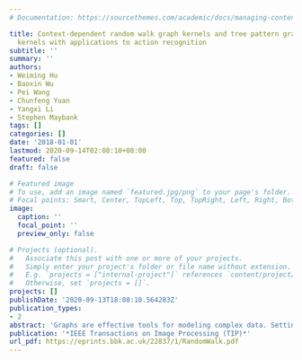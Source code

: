 ```yaml
---
# Documentation: https://sourcethemes.com/academic/docs/managing-content/

title: Context-dependent random walk graph kernels and tree pattern graph matching
  kernels with applications to action recognition
subtitle: ''
summary: ''
authors:
- Weiming Hu
- Baoxin Wu
- Pei Wang
- Chunfeng Yuan
- Yangxi Li
- Stephen Maybank
tags: []
categories: []
date: '2018-01-01'
lastmod: 2020-09-14T02:08:10+08:00
featured: false
draft: false

# Featured image
# To use, add an image named `featured.jpg/png` to your page's folder.
# Focal points: Smart, Center, TopLeft, Top, TopRight, Left, Right, BottomLeft, Bottom, BottomRight.
image:
  caption: ''
  focal_point: ''
  preview_only: false

# Projects (optional).
#   Associate this post with one or more of your projects.
#   Simply enter your project's folder or file name without extension.
#   E.g. `projects = ["internal-project"]` references `content/project/deep-learning/index.md`.
#   Otherwise, set `projects = []`.
projects: []
publishDate: '2020-09-13T18:08:10.564283Z'
publication_types:
- 2
abstract: 'Graphs are effective tools for modeling complex data. Setting out from two basic substructures, random walks and trees, we propose a new family of context-dependent random walk graph kernels and a new family of tree pattern graph matching kernels. In our context-dependent graph kernels, context information is incorporated into primary random walk groups. A multiple kernel learning algorithm with a proposed l 1,2 -norm regularization is applied to combine context-dependent graph kernels of different orders. This improves the similarity measurement between graphs. In our tree-pattern graph matching kernel, a quadratic optimization with a sparse constraint is proposed to select the correctly matched tree-pattern groups. This augments the discriminative power of the tree-pattern graph matching. We apply the proposed kernels to human action recognition, where each action is represented by two graphs which record the spatiotemporal relations between local feature vectors. Experimental comparisons with state-of-the-art algorithms on several benchmark data sets demonstrate the effectiveness of the proposed kernels for recognizing human actions. It is shown that our kernel based on tree-pattern groups, which have more complex structures and exploit more local topologies of graphs than random walks, yields more accurate results but requires more runtime than the context-dependent walk graph kernel.'
publication: '*IEEE Transactions on Image Processing (TIP)*'
url_pdf: https://eprints.bbk.ac.uk/22837/1/RandomWalk.pdf
---
```

